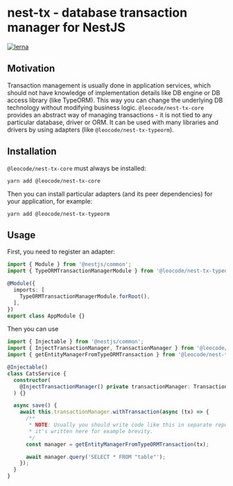 # nest-tx - database transaction manager for NestJS

[![lerna](https://img.shields.io/badge/maintained%20with-lerna-cc00ff.svg)](https://lerna.js.org/)

## Motivation

Transaction management is usually done in application services, which should not have knowledge of implementation details
like DB engine or DB access library (like TypeORM). This way you can change the underlying DB technology without modifying
business logic. `@leocode/nest-tx-core` provides an abstract way of managing transactions - it is not tied to any
particular database, driver or ORM. It can be used with many libraries and drivers by using adapters (like `@leocode/nest-tx-typeorm`). 

## Installation

`@leocode/nest-tx-core` must always be installed:

```
yarn add @leocode/nest-tx-core
```

Then you can install particular adapters (and its peer dependencies) for your application, for example:

```
yarn add @leocode/nest-tx-typeorm
```

## Usage

First, you need to register an adapter:

```typescript
import { Module } from '@nestjs/common';
import { TypeORMTransactionManagerModule } from '@leocode/nest-tx-typeorm';

@Module({
  imports: [
    TypeORMTransactionManagerModule.forRoot(),
  ],
})
export class AppModule {}

```

Then you can use

```typescript
import { Injectable } from '@nestjs/common';
import { InjectTransactionManager, TransactionManager } from '@leocode/nest-tx-core';
import { getEntityManagerFromTypeORMTransaction } from '@leocode/nest-tx-typeorm';

@Injectable()
class CatsService {
  constructor(
    @InjectTransactionManager() private transactionManager: TransactionManager,
  ) {}

  async save() {
    await this.transactionManager.withTransaction(async (tx) => {
      /**
       * NOTE: Usually you should write code like this in separate repository class -
       * it's written here for example brevity. 
       */
      const manager = getEntityManagerFromTypeORMTransaction(tx);

      await manager.query('SELECT * FROM "table"');
    });
  }
}
```
